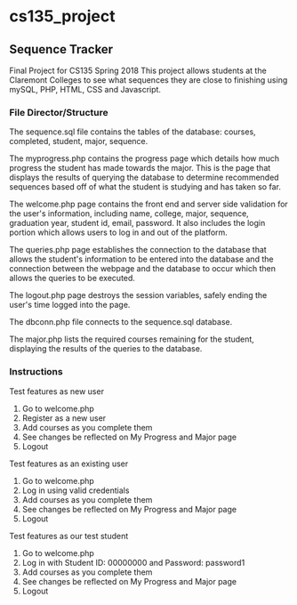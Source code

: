 # cs135_project
## Sequence Tracker
Final Project for CS135 Spring 2018
This project allows students at the Claremont Colleges to see what sequences they are close to finishing using mySQL, PHP, HTML, CSS and Javascript.  

### File Director/Structure
The sequence.sql file contains the tables of the database: courses, completed, student, major, sequence. 

The myprogress.php contains the progress page which details how much progress the student has made towards the major. This is the page that displays the results of querying the database to determine recommended sequences based off of what the student is studying and has taken so far.

The welcome.php page contains the front end and server side validation for the user's information, including name, college, major, sequence, graduation year, student id, email, password. It also includes the login portion which allows users to log in and out of the platform.

The queries.php page establishes the connection to the database that allows the student's information to be entered into the database and the connection between the webpage and the database to occur which then allows the queries to be executed.

The logout.php page destroys the session variables, safely ending the user's time logged into the page.

The dbconn.php file connects to the sequence.sql database.

The major.php lists the required courses remaining for the student, displaying the results of the queries to the database. 

### Instructions
Test features as new user
1. Go to welcome.php
2. Register as a new user
3. Add courses as you complete them
4. See changes be reflected on My Progress and Major page
5. Logout

Test features as an existing user
1. Go to welcome.php
2. Log in using valid credentials
3. Add courses as you complete them
4. See changes be reflected on My Progress and Major page
5. Logout

Test features as our test student
1. Go to welcome.php
2. Log in with Student ID: 00000000 and Password: password1
3. Add courses as you complete them
4. See changes be reflected on My Progress and Major page
5. Logout
